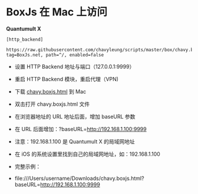 # BoxJs 在 Mac 上访问

**Quantumult X**

```
[http_backend]

https://raw.githubusercontent.com/chavyleung/scripts/master/box/chavy.boxjs.js, tag=BoxJs.net, path=^/, enabled=false

```

* 设置 HTTP Backend 地址与端口（127.0.0.1:9999）

* 重启 HTTP Backend 模块，重启代理（VPN)  

* 下载 [chavy.boxjs.html](https://raw.githubusercontent.com/chavyleung/scripts/master/box/chavy.boxjs.html) 到 Mac

* 双击打开 chavy.boxjs.html 文件

* 在浏览器地址的 URL 地址后面，增加 baseURL 参数

* 在 URL 后面增加：?baseURL=http://192.168.1.100:9999 

* 注意：192.168.1.100 是 Quantumult X 的局域网地址

* 在 iOS 的系统设置里找到自己的局域网地址，如：192.168.1.100

* 完整示例：

* file:///Users/username/Downloads/chavy.boxjs.html?baseURL=http://192.168.1.100:9999